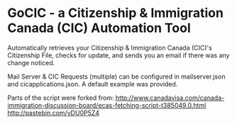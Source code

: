 # GoCIC - a Citizenship & Immigration Canada (CIC) Automation Tool
Automatically retrieves your Citizenship &amp; Immigration Canada (CIC)'s Citizenship File, checks for update, and sends you an email if there was any change noticed. 

Mail Server & CIC Requests (multiple) can be configured in mailserver.json and cicapplications.json. 
A default example was provided.

Parts of the script were forked from: 
http://www.canadavisa.com/canada-immigration-discussion-board/ecas-fetching-script-t385049.0.html 
http://pastebin.com/yDU0P5Z4
